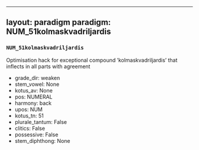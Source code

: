 
---
layout: paradigm
paradigm: NUM_51kolmaskvadriljardis
---
### ` NUM_51kolmaskvadriljardis `

Optimisation hack for exceptional compound ’kolmaskvadriljardis’ that inflects in all parts with agreement
* grade_dir: weaken
* stem_vowel: None
* kotus_av: None
* pos: NUMERAL
* harmony: back
* upos: NUM
* kotus_tn: 51
* plurale_tantum: False
* clitics: False
* possessive: False
* stem_diphthong: None
